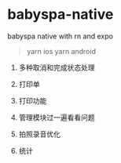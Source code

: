 # babyspa-native

babyspa native with rn and expo

> yarn ios
> yarn android

1. 多种取消和完成状态处理
2. 打印单

3. 打印功能
4. 管理模块过一遍看看问题
5. 拍照录音优化
6. 统计
